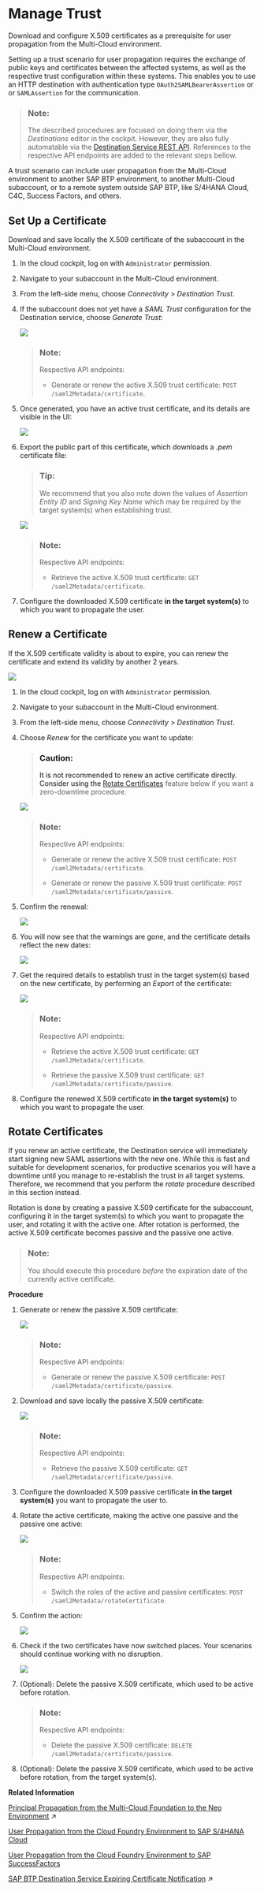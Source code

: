 <!-- loio82dbecae3454493782d16a79e30f1a6d -->

# Manage Trust

Download and configure X.509 certificates as a prerequisite for user propagation from the Multi-Cloud environment.

Setting up a trust scenario for user propagation requires the exchange of public keys and certificates between the affected systems, as well as the respective trust configuration within these systems. This enables you to use an HTTP destination with authentication type `OAuth2SAMLBearerAssertion` or or `SAMLAssertion` for the communication.

> ### Note:  
> The described procedures are focused on doing them via the *Destinations* editor in the cockpit. However, they are also fully automatable via the [Destination Service REST API](destination-service-rest-api-23ccafb.md). References to the respective API endpoints are added to the relevant steps bellow.

A trust scenario can include user propagation from the Multi-Cloud environment to another SAP BTP environment, to another Multi-Cloud subaccount, or to a remote system outside SAP BTP, like S/4HANA Cloud, C4C, Success Factors, and others.



<a name="loio82dbecae3454493782d16a79e30f1a6d__setup_cert"/>

## Set Up a Certificate

Download and save locally the X.509 certificate of the subaccount in the Multi-Cloud environment.

1.  In the cloud cockpit, log on with `Administrator` permission.
2.  Navigate to your subaccount in the Multi-Cloud environment.
3.  From the left-side menu, choose *Connectivity* \> *Destination Trust*.
4.  If the subaccount does not yet have a *SAML Trust* configuration for the Destination service, choose *Generate Trust*:

    ![](images/CS_Set_Up_Trust_Between_Systems_1_7faa0e0.png)

    > ### Note:  
    > Respective API endpoints:
    > 
    > -   Generate or renew the active X.509 trust certificate: `POST /saml2Metadata/certificate`.

5.  Once generated, you have an active trust certificate, and its details are visible in the UI:

    ![](images/CS_Set_Up_Trust_Between_Systems_2_b67fa4b.png)

6.  Export the public part of this certificate, which downloads a *.pem* certificate file:

    > ### Tip:  
    > We recommend that you also note down the values of *Assertion Entity ID* and *Signing Key Name* which may be required by the target system\(s\) when establishing trust.

    ![](images/CS_Set_Up_Trust_Between_Systems_3_fdb3c48.png)

    > ### Note:  
    > Respective API endpoints:
    > 
    > -   Retrieve the active X.509 trust certificate: `GET /saml2Metadata/certificate`.

7.  Configure the downloaded X.509 certificate **in the target system\(s\)** to which you want to propagate the user.



<a name="loio82dbecae3454493782d16a79e30f1a6d__renew_cert"/>

## Renew a Certificate

If the X.509 certificate validity is about to expire, you can renew the certificate and extend its validity by another 2 years.

![](images/CS_Set_Up_Trust_Between_Systems_4_6134aea.png)

1.  In the cloud cockpit, log on with `Administrator` permission.
2.  Navigate to your subaccount in the Multi-Cloud environment.
3.  From the left-side menu, choose *Connectivity* \> *Destination Trust*.
4.  Choose *Renew* for the certificate you want to update:

    > ### Caution:  
    > It is not recommended to renew an active certificate directly. Consider using the [Rotate Certificates](manage-trust-82dbeca.md#loio82dbecae3454493782d16a79e30f1a6d__rotate) feature below if you want a zero-downtime procedure.

    ![](images/CS_Set_Up_Trust_Between_Systems_5_07ccaab.png)

    > ### Note:  
    > Respective API endpoints:
    > 
    > -   Generate or renew the active X.509 trust certificate: `POST /saml2Metadata/certificate`.
    > 
    > -   Generate or renew the passive X.509 trust certificate: `POST /saml2Metadata/certificate/passive`.

5.  Confirm the renewal:

    ![](images/CS_Set_Up_Trust_Between_Systems_6_e029009.png)

6.  You will now see that the warnings are gone, and the certificate details reflect the new dates:

    ![](images/CS_Set_Up_Trust_Between_Systems_7_b818ee0.png)

7.  Get the required details to establish trust in the target system\(s\) based on the new certificate, by performing an *Export* of the certificate:

    ![](images/CS_Set_Up_Trust_Between_Systems_8_ad1ba5b.png)

    > ### Note:  
    > Respective API endpoints:
    > 
    > -   Retrieve the active X.509 trust certificate: `GET /saml2Metadata/certificate`.
    > 
    > -   Retrieve the passive X.509 trust certificate: `GET /saml2Metadata/certificate/passive`.

8.  Configure the renewed X.509 certificate **in the target system\(s\)** to which you want to propagate the user.



<a name="loio82dbecae3454493782d16a79e30f1a6d__rotate"/>

## Rotate Certificates

If you renew an active certificate, the Destination service will immediately start signing new SAML assertions with the new one. While this is fast and suitable for development scenarios, for productive scenarios you will have a downtime until you manage to re-establish the trust in all target systems. Therefore, we recommend that you perform the *rotate* procedure described in this section instead.

Rotation is done by creating a passive X.509 certificate for the subaccount, configuring it in the target system\(s\) to which you want to propagate the user, and rotating it with the active one. After rotation is performed, the active X.509 certificate becomes passive and the passive one active.

> ### Note:  
> You should execute this procedure *before* the expiration date of the currently active certificate.

**Procedure**

1.  Generate or renew the passive X.509 certificate:

    ![](images/CS_Set_Up_Trust_Between_Systems_9_32f70df.png)

    > ### Note:  
    > Respective API endpoints:
    > 
    > -   Generate or renew the passive X.509 certificate: `POST /saml2Metadata/certificate/passive`.

2.  Download and save locally the passive X.509 certificate:

    ![](images/CS_Set_Up_Trust_Between_Systems_10_9d2590b.png)

    > ### Note:  
    > Respective API endpoints:
    > 
    > -   Retrieve the passive X.509 certificate: `GET /saml2Metadata/certificate/passive`.

3.  Configure the downloaded X.509 passive certificate **in the target system\(s\)** you want to propagate the user to.
4.  Rotate the active certificate, making the active one passive and the passive one active:

    ![](images/CS_Set_Up_Trust_Between_Systems_11_e32544e.png)

    > ### Note:  
    > Respective API endpoints:
    > 
    > -   Switch the roles of the active and passive certificates: `POST /saml2Metadata/rotateCertificate`.

5.  Confirm the action:

    ![](images/CS_Set_Up_Trust_Between_Systems_12_8e346d7.png)

6.  Check if the two certificates have now switched places. Your scenarios should continue working with no disruption.

    ![](images/CS_Set_Up_Trust_Between_Systems_13_8fa2c8b.png)

7.  \(Optional\): Delete the passive X.509 certificate, which used to be active before rotation.

    > ### Note:  
    > Respective API endpoints:
    > 
    > -   Delete the passive X.509 certificate: `DELETE /saml2Metadata/certificate/passive`.

8.  \(Optional\): Delete the passive X.509 certificate, which used to be active before rotation, from the target system\(s\).

**Related Information**  


[Principal Propagation from the Multi-Cloud Foundation to the Neo Environment](https://help.sap.com/viewer/65de2977205c403bbc107264b8eccf4b/Cloud/en-US/391e9ed92ff448e0b4bacac69f853516.html#loio391e9ed92ff448e0b4bacac69f853516 "Enable an application in your multi-environment subaccount (for the multi-cloud foundation) to access an OAuth-protected application in a subaccount in the Neo environment without user login (and user interaction) in the second application. For this scenario to work, the two subaccounts need to be in mutual trust, and in trust with the same identity provider. The first application will propagate its logged-in user to the second application using an OAuth2SAMLBearer destination.") :arrow_upper_right:

[User Propagation from the Cloud Foundry Environment to SAP S/4HANA Cloud](user-propagation-from-the-cloud-foundry-environment-to-sap-s-4hana-cloud-9af03a0.md "Configure user propagation (single sign-on), using OAuth communication from the SAP BTP Cloud Foundry environment to S/4HANA Cloud. As OAuth mechanism, you use the OAuth 2.0 SAML Bearer Assertion Flow.")

[User Propagation from the Cloud Foundry Environment to SAP SuccessFactors](user-propagation-from-the-cloud-foundry-environment-to-sap-successfactors-67a3b83.md "Configure user propagation from the SAP BTP Cloud Foundry environment to SAP SuccessFactors.")

[SAP BTP Destination Service Expiring Certificate Notification](https://help.sap.com/viewer/5967a369d4b74f7a9c2b91f5df8e6ab6/Cloud/en-US/92e3840b38824ea28f8c9be692ca5f83.html "This event is triggered for expiring certificates with no automatic renewal. It is triggered a few times for each expiring certificate - 14 days before certificate expiration, 7 days before certificate expiration and 3 days before certificate expiration.") :arrow_upper_right:

